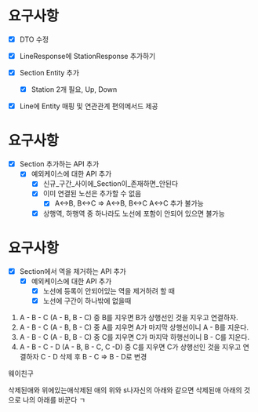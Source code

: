 # 요구사항
- [X] DTO 수정
- [X] LineResponse에 StationResponse 추가하기 
- [X] Section Entity 추가
    - [X] Station 2개 필요, Up, Down
- [X] Line에 Entity 매핑 및 연관관계 편의메서드 제공


# 요구사항
- [X] Section 추가하는 API 추가
  - [X] 예외케이스에 대한 API 추가
    - [X] 신규_구간_사이에_Section이_존재하면_안된다
    - [X] 이미 연결된 노선은 추가할 수 없음
      - [X] A<->B, B<->C => A<->B, B<->C A<->C 추가 불가능
    - [X] 상행역, 하행역 중 하나라도 노선에 포함이 안되어 있으면 불가능
  
# 요구사항
- [X] Section에서 역을 제거하는 API 추가
  - [X] 예외케이스에 대한 API 추가
    - [X] 노선에 등록이 안되어있는 역을 제거하려 할 때
    - [X] 노선에 구간이 하나밖에 없을때
  
1. A - B - C (A - B, B - C) 중 B를 지우면 B가 상행선인 것을 지우고 연결하자.
2. A - B - C (A - B, B - C) 중 A를 지우면 A가 마지막 상행선이니 A - B를 지운다.
3. A - B - C (A - B, B - C) 중 C를 지우면 C가 마지막 하행선이니 B - C를 지운다.
4. A - B - C - D (A - B, B - C, C -D) 중 C를 지우면 C가 상행선인 것을 지우고 연결하자 C - D 삭제 후 B - C => B - D로 변경




웨이친구

삭제된애와 위에있는애삭제된 애의 위와 s나자신의 아래와 같으면 삭제된애 아래의 것으로 나의 아래를 바꾼다
ㄱ